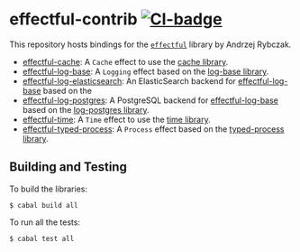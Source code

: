 # effectful-contrib [![CI-badge][CI-badge]][CI-url]

This repository hosts bindings for the [`effectful`][effectful] library by
Andrzej Rybczak.

* [effectful-cache](./effectful-cache): A `Cache` effect to use the
  [cache library][cache].
* [effectful-log-base](./effectful-log-base): A `Logging` effect based on the
  [log-base library][log-base].
* [effectful-log-elasticsearch](./effectful-log-elasticsearch): An ElasticSearch
  backend for [effectful-log-base](./effectful-log-base) based on the
* [effectful-log-postgres](./effectful-log-postgres): A PostgreSQL backend for
  [effectful-log-base](./effectful-log-base) based on the
  [log-postgres library][log-postgres].
* [effectful-time](./effectful-time): A `Time` effect to use the
  [time library][time].
* [effectful-typed-process](./effectful-typed-process): A `Process` effect based
  on the [typed-process library][typed-process].

## Building and Testing

To build the libraries:

```
$ cabal build all
```

To run all the tests:

```
$ cabal test all
```

[effectful]: https://github.com/arybczak/effectful
[CI-badge]: https://img.shields.io/github/workflow/status/Kleidukos/effectful-contrib/CI?style=flat-square
[CI-url]: https://github.com/Kleidukos/effectful-contrib/actions
[cache]: https://hackage.haskell.org/package/cache
[log-base]: https://hackage.haskell.org/package/log-base
[log-elasticsearch]: https://hackage.haskell.org/package/log-elasticsearch
[log-postgres]: https://hackage.haskell.org/package/log-postgres
[time]: https://hackage.haskell.org/package/time
[typed-process]: https://hackage.haskell.org/package/typed-process
